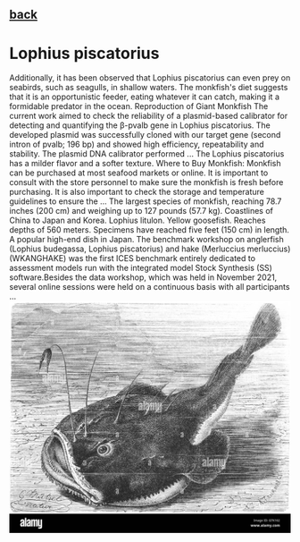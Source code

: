 ## [back](../index.md) 
# Lophius piscatorius
Additionally, it has been observed that Lophius piscatorius can even prey on seabirds, such as seagulls, in shallow waters. The monkfish's diet suggests that it is an opportunistic feeder, eating whatever it can catch, making it a formidable predator in the ocean. Reproduction of Giant Monkfish The current work aimed to check the reliability of a plasmid-based calibrator for detecting and quantifying the β-pvalb gene in Lophius piscatorius. The developed plasmid was successfully cloned with our target gene (second intron of pvalb; 196 bp) and showed high efficiency, repeatability and stability. The plasmid DNA calibrator performed ... The Lophius piscatorius has a milder flavor and a softer texture. Where to Buy Monkfish: Monkfish can be purchased at most seafood markets or online. It is important to consult with the store personnel to make sure the monkfish is fresh before purchasing. It is also important to check the storage and temperature guidelines to ensure the ... The largest species of monkfish, reaching 78.7 inches (200 cm) and weighing up to 127 pounds (57.7 kg). Coastlines of China to Japan and Korea. Lophius litulon. Yellow goosefish. Reaches depths of 560 meters. Specimens have reached five feet (150 cm) in length. A popular high-end dish in Japan. The benchmark workshop on anglerfish (Lophius budegassa, Lophius piscatorius) and hake (Merluccius merluccius) (WKANGHAKE) was the first ICES benchmark entirely dedicated to assessment models run with the integrated model Stock Synthesis (SS) software.Besides the data workshop, which was held in November 2021, several online sessions were held on a continuous basis with all participants ...
![zdjecie ryby :)](../fotki/Lophius_piscatorius.jpg)
